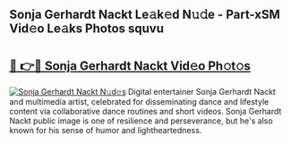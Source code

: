 ## Sonja Gerhardt Nackt Le𝚊k𝚎d N𝚞𝚍e - Part-xSM Vid𝚎o Le𝚊ks Photos squvu

# <h2><a href="http://fb8zm0.evod.top/?m=Sonja+Gerhardt+Nackt">🔗 👉🔴 Sonja Gerhardt Nackt Vid𝚎o Ph𝚘t𝚘s</a></h2>

[![Sonja Gerhardt Nackt N𝚞d𝚎s](https://i.imgur.com/8V9OHl7.gif)](http://fb8zm0.evod.top/?m=Sonja+Gerhardt+Nackt)
Digital entertainer Sonja Gerhardt Nackt and multimedia artist, celebrated for disseminating dance and lifestyle content via collaborative dance routines and short videos. Sonja Gerhardt Nackt public image is one of resilience and perseverance, but he's also known for his sense of humor and lightheartedness. 
